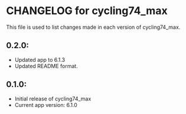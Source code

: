 # CHANGELOG for cycling74_max

This file is used to list changes made in each version of cycling74_max.

## 0.2.0:

* Updated app to 6.1.3
* Updated README format.

## 0.1.0:

* Initial release of cycling74_max
* Current app version: 6.1.0